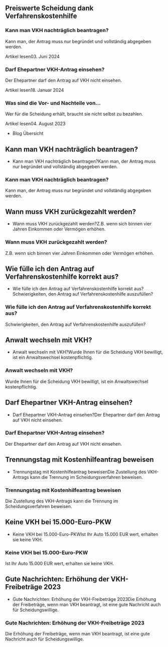 ## Preiswerte Scheidung dank Verfahrenskostenhilfe

### Kann man VKH nachträglich beantragen?

Kann man, der Antrag muss nur begründet und vollständig abgegeben werden.

Artikel lesen03. Juni 2024

### Darf Ehepartner VKH-Antrag einsehen?

Der Ehepartner darf den Antrag auf VKH nicht einsehen.

Artikel lesen18. Januar 2024

### Was sind die Vor- und Nachteile von...

Wer für die Scheidung erhält, braucht sie nicht selbst zu bezahlen.

Artikel lesen04. August 2023

- Blog Übersicht

## Kann man VKH nachträglich beantragen?

- Kann man VKH nachträglich beantragen?Kann man, der Antrag muss nur begründet und vollständig abgegeben werden.

### Kann man VKH nachträglich beantragen?

Kann man, der Antrag muss nur begründet und vollständig abgegeben werden.

## Wann muss VKH zurückgezahlt werden?

- Wann muss VKH zurückgezahlt werden?Z.B. wenn sich binnen vier Jahren Einkommen oder Vermögen erhöhen.

### Wann muss VKH zurückgezahlt werden?

Z.B. wenn sich binnen vier Jahren Einkommen oder Vermögen erhöhen.

## Wie fülle ich den Antrag auf Verfahrenskostenhilfe korrekt aus?

- Wie fülle ich den Antrag auf Verfahrenskostenhilfe korrekt aus?Schwierigkeiten, den Antrag auf Verfahrenskostenhilfe auszufüllen?

### Wie fülle ich den Antrag auf Verfahrenskostenhilfe korrekt aus?

Schwierigkeiten, den Antrag auf Verfahrenskostenhilfe auszufüllen?

## Anwalt wechseln mit VKH?

- Anwalt wechseln mit VKH?Wurde Ihnen für die Scheidung VKH bewilligt, ist ein Anwaltswechsel kostenpflichtig.

### Anwalt wechseln mit VKH?

Wurde Ihnen für die Scheidung VKH bewilligt, ist ein Anwaltswechsel kostenpflichtig.

## Darf Ehepartner VKH-Antrag einsehen?

- Darf Ehepartner VKH-Antrag einsehen?Der Ehepartner darf den Antrag auf VKH nicht einsehen.

### Darf Ehepartner VKH-Antrag einsehen?

Der Ehepartner darf den Antrag auf VKH nicht einsehen.

## Trennungstag mit Kostenhilfeantrag beweisen

- Trennungstag mit Kostenhilfeantrag beweisenDie Zustellung des VKH-Antrags kann die Trennung im Scheidungsverfahren beweisen.

### Trennungstag mit Kostenhilfeantrag beweisen

Die Zustellung des VKH-Antrags kann die Trennung im Scheidungsverfahren beweisen.

## Keine VKH bei 15.000-Euro-PKW

- Keine VKH bei 15.000-Euro-PKWIst Ihr Auto 15.000 EUR wert, erhalten sie keine VKH.

### Keine VKH bei 15.000-Euro-PKW

Ist Ihr Auto 15.000 EUR wert, erhalten sie keine VKH.

## Gute Nachrichten: Erhöhung der VKH-Freibeträge 2023

- Gute Nachrichten: Erhöhung der VKH-Freibeträge 2023Die Erhöhung der Freibeträge, wenn man VKH beantragt, ist eine gute Nachricht auch für Scheidungswillige.

### Gute Nachrichten: Erhöhung der VKH-Freibeträge 2023

Die Erhöhung der Freibeträge, wenn man VKH beantragt, ist eine gute Nachricht auch für Scheidungswillige.